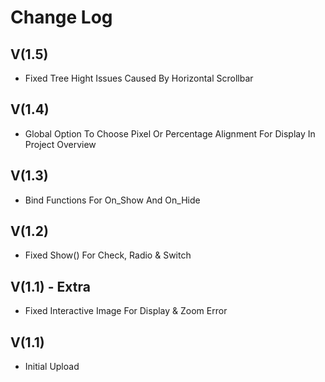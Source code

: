 # Change Log

## V(1.5)
- Fixed Tree Hight Issues Caused By Horizontal Scrollbar

## V(1.4)
- Global Option To Choose Pixel Or Percentage Alignment For Display In Project Overview

## V(1.3)
- Bind Functions For On_Show And On_Hide

## V(1.2)
- Fixed Show() For Check, Radio & Switch

## V(1.1) - Extra
- Fixed Interactive Image For Display & Zoom Error

## V(1.1)
- Initial Upload
